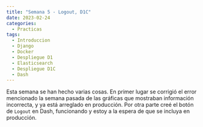 ```yaml
---
title: "Semana 5 - Logout, D1C"
date: 2023-02-24
categories:
  - Practicas
tags:
  - Introduccion
  - Django
  - Docker
  - Despliegue D1
  - Elasticsearch
  - Despliegue D1C
  - Dash
---
```


Esta semana se han hecho varias cosas. En primer lugar se corrigió el error mencionado la semana pasada de las gráficas que mostraban información incorrecta, y ya está arreglado en producción. Por otra parte creé el botón de `Logout` en Dash, funcionando y estoy a la espera de que se incluya en producción.